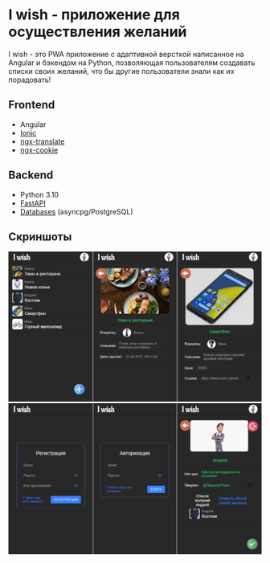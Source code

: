 # I wish - приложение для осуществления желаний

I wish - это PWA приложение с адаптивной версткой написанное на Angular и бэкендом на Python, позволяющая пользователям создавать списки своих желаний, что бы другие пользователи знали как их порадовать!

## Frontend

- Angular
- [Ionic](https://ionicframework.com)
- [ngx-translate](http://www.ngx-translate.com)
- [ngx-cookie](https://www.npmjs.com/package/ngx-cookie)

## Backend

- Python 3.10
- [FastAPI](https://fastapi.tiangolo.com)
- [Databases](https://github.com/encode/databases) (asyncpg/PostgreSQL)

## Скриншоты

![](screenshots/1.jpg "Пример списка желаний и страницы желания")
![](screenshots/2.jpg "Страницы регистрации и авторизации, а так же страница профиля пользователя")
